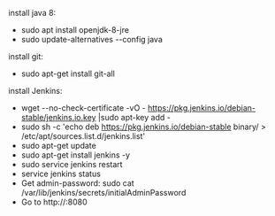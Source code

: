 


install java 8:

* sudo apt install openjdk-8-jre
* sudo update-alternatives --config java


install git:

* sudo apt-get install git-all


install Jenkins:

* wget --no-check-certificate -vO - https://pkg.jenkins.io/debian-stable/jenkins.io.key |sudo apt-key add -
* sudo sh -c 'echo deb https://pkg.jenkins.io/debian-stable binary/ > /etc/apt/sources.list.d/jenkins.list'
* sudo apt-get update
* sudo apt-get install jenkins -y
* sudo service jenkins restart
* service jenkins status
* Get admin-password:
  sudo cat /var/lib/jenkins/secrets/initialAdminPassword
* Go to http://<ip>:8080

